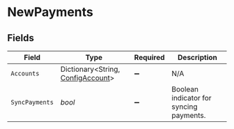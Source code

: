 # NewPayments


## Fields

| Field                                                                     | Type                                                                      | Required                                                                  | Description                                                               |
| ------------------------------------------------------------------------- | ------------------------------------------------------------------------- | ------------------------------------------------------------------------- | ------------------------------------------------------------------------- |
| `Accounts`                                                                | Dictionary<String, [ConfigAccount](../../Models/Shared/ConfigAccount.md)> | :heavy_minus_sign:                                                        | N/A                                                                       |
| `SyncPayments`                                                            | *bool*                                                                    | :heavy_minus_sign:                                                        | Boolean indicator for syncing payments.                                   |